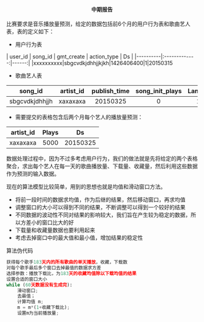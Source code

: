 #### <center>中期报告</center>

比赛要求是音乐播放量预测，给定的数据包括前6个月的用户行为表和歌曲艺人表，表的定义如下：

- 用户行为表

| user_id   |   song_id   |  gmt_create |    action_type   |    Ds   |
|----------|:-------------:|------:|
|xxxxxxxxxx|sbgcvdkjdhhjjkjkh|1426406400|1|20150315


- 歌曲艺人表

|song_id|artist_id|publish_time|song_init_plays|Language|Gender|
|----------|:-------------:|:-------------:|:-------------:|:-------------:|------:|
|sbgcvdkjdhhjjh|xaxaxaxa|20150325|0|100|1|

- 需要提交的表格包含后两个月每个艺人的播放量预测：

| artist_id   |   Plays  |    Ds   |
|----------|:-------------:|:------:|
|xaxaxaxa|5000|20150325|

数据处理过程中，因为不过多考虑用户行为，我们的做法就是先将给定的两个表格聚合，求出每个艺人在每一天的歌曲播放量、下载量、收藏量，然后利用这些数据作为预测的输入数据。

现在的算法模型比较简单，用到的思想也就是均值和滑动窗口方法。
- 将前一段时间的数据求均值，作为后继的结果，然后移动窗口，再求均值
- 调整窗口的大小可以得到不同的结果，不断调整可以得到一个较好的结果
- 不同数据的波动性不同对结果的影响较大，我们旨在产生较为稳定的数据，所以方差小的窗口比大的好
- 下载量和收藏量数据也要利用起来
- 考虑去掉窗口中的最大值和最小值，增加结果的稳定性

算法伪代码
```python
获得每个歌手183天内的所有歌曲的单天播放，收藏，下载数
对每个歌手最后多个窗口去掉最值的数据求方差
选择参数：播放下载比，为183天的收藏均值除以下载均值的结果
设置合适的窗口大小
while (60天数据没有生成完):
    滑动窗口;
    去最值；
    计算均值 m;
    m = m*(1+收藏下载比);
    设置m为当前播放量;
```

